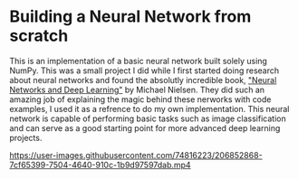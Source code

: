 # Building a Neural Network from scratch

This is an implementation of a basic neural network built solely using NumPy. This was a small project I did while I first started doing research about neural networks and found the absolutly incredible book, ["Neural Networks and Deep Learning"](neuralnetworksanddeeplearning.com) by Michael Nielsen. They did such an amazing job of explaining the magic behind these nerworks with code examples, I used it as a refrence to do my own implementation.
This neural network is capable of performing basic tasks such as image classification and can serve as a good starting point for more advanced deep learning projects.
 
https://user-images.githubusercontent.com/74816223/206852868-7cf65399-7504-4640-910c-1b9d97597dab.mp4

